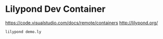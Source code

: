 # Lilypond Dev Container

https://code.visualstudio.com/docs/remote/containers
http://lilypond.org/

```
lilypond demo.ly
```
